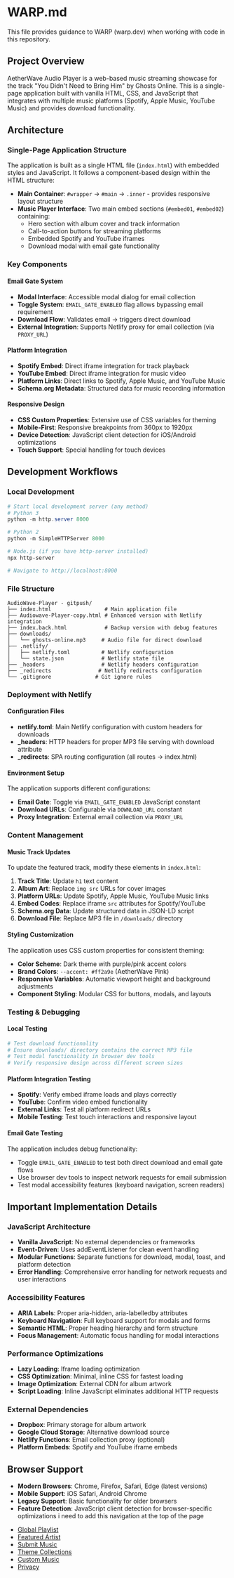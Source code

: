# WARP.md

This file provides guidance to WARP (warp.dev) when working with code in this repository.

## Project Overview

AetherWave Audio Player is a web-based music streaming showcase for the track "You Didn't Need to Bring Him" by Ghosts Online. This is a single-page application built with vanilla HTML, CSS, and JavaScript that integrates with multiple music platforms (Spotify, Apple Music, YouTube Music) and provides download functionality.

## Architecture

### Single-Page Application Structure
The application is built as a single HTML file (`index.html`) with embedded styles and JavaScript. It follows a component-based design within the HTML structure:

- **Main Container**: `#wrapper` → `#main` → `.inner` - provides responsive layout structure
- **Music Player Interface**: Two main embed sections (`#embed01`, `#embed02`) containing:
  - Hero section with album cover and track information
  - Call-to-action buttons for streaming platforms
  - Embedded Spotify and YouTube iframes
  - Download modal with email gate functionality

### Key Components

#### Email Gate System
- **Modal Interface**: Accessible modal dialog for email collection
- **Toggle System**: `EMAIL_GATE_ENABLED` flag allows bypassing email requirement
- **Download Flow**: Validates email → triggers direct download
- **External Integration**: Supports Netlify proxy for email collection (via `PROXY_URL`)

#### Platform Integration
- **Spotify Embed**: Direct iframe integration for track playback
- **YouTube Embed**: Direct iframe integration for music video
- **Platform Links**: Direct links to Spotify, Apple Music, and YouTube Music
- **Schema.org Metadata**: Structured data for music recording information

#### Responsive Design
- **CSS Custom Properties**: Extensive use of CSS variables for theming
- **Mobile-First**: Responsive breakpoints from 360px to 1920px
- **Device Detection**: JavaScript client detection for iOS/Android optimizations
- **Touch Support**: Special handling for touch devices

## Development Workflows

### Local Development
```powershell
# Start local development server (any method)
# Python 3
python -m http.server 8000

# Python 2
python -m SimpleHTTPServer 8000

# Node.js (if you have http-server installed)
npx http-server

# Navigate to http://localhost:8000
```

### File Structure
```
AudioWave-Player - gitpush/
├── index.html                 # Main application file
├── Audiowave-Player-copy.html # Enhanced version with Netlify integration
├── index.back.html            # Backup version with debug features
├── downloads/
│   └── ghosts-online.mp3     # Audio file for direct download
├── .netlify/
│   ├── netlify.toml          # Netlify configuration
│   └── state.json            # Netlify state file
├── _headers                  # Netlify headers configuration
├── _redirects               # Netlify redirects configuration
└── .gitignore              # Git ignore rules
```

### Deployment with Netlify

#### Configuration Files
- **netlify.toml**: Main Netlify configuration with custom headers for downloads
- **_headers**: HTTP headers for proper MP3 file serving with download attribute
- **_redirects**: SPA routing configuration (all routes → index.html)

#### Environment Setup
The application supports different configurations:
- **Email Gate**: Toggle via `EMAIL_GATE_ENABLED` JavaScript constant
- **Download URLs**: Configurable via `DOWNLOAD_URL` constant
- **Proxy Integration**: External email collection via `PROXY_URL`

### Content Management

#### Music Track Updates
To update the featured track, modify these elements in `index.html`:
1. **Track Title**: Update `h1` text content
2. **Album Art**: Replace `img src` URLs for cover images
3. **Platform URLs**: Update Spotify, Apple Music, YouTube Music links
4. **Embed Codes**: Replace iframe `src` attributes for Spotify/YouTube
5. **Schema.org Data**: Update structured data in JSON-LD script
6. **Download File**: Replace MP3 file in `/downloads/` directory

#### Styling Customization
The application uses CSS custom properties for consistent theming:
- **Color Scheme**: Dark theme with purple/pink accent colors
- **Brand Colors**: `--accent: #ff2a9e` (AetherWave Pink)
- **Responsive Variables**: Automatic viewport height and background adjustments
- **Component Styling**: Modular CSS for buttons, modals, and layouts

### Testing & Debugging

#### Local Testing
```powershell
# Test download functionality
# Ensure downloads/ directory contains the correct MP3 file
# Test modal functionality in browser dev tools
# Verify responsive design across different screen sizes
```

#### Platform Integration Testing
- **Spotify**: Verify embed iframe loads and plays correctly
- **YouTube**: Confirm video embed functionality
- **External Links**: Test all platform redirect URLs
- **Mobile Testing**: Test touch interactions and responsive layout

#### Email Gate Testing
The application includes debug functionality:
- Toggle `EMAIL_GATE_ENABLED` to test both direct download and email gate flows
- Use browser dev tools to inspect network requests for email submission
- Test modal accessibility features (keyboard navigation, screen readers)

## Important Implementation Details

### JavaScript Architecture
- **Vanilla JavaScript**: No external dependencies or frameworks
- **Event-Driven**: Uses addEventListener for clean event handling
- **Modular Functions**: Separate functions for download, modal, toast, and platform detection
- **Error Handling**: Comprehensive error handling for network requests and user interactions

### Accessibility Features
- **ARIA Labels**: Proper aria-hidden, aria-labelledby attributes
- **Keyboard Navigation**: Full keyboard support for modals and forms
- **Semantic HTML**: Proper heading hierarchy and form structure
- **Focus Management**: Automatic focus handling for modal interactions

### Performance Optimizations
- **Lazy Loading**: Iframe loading optimization
- **CSS Optimization**: Minimal, inline CSS for fastest loading
- **Image Optimization**: External CDN for album artwork
- **Script Loading**: Inline JavaScript eliminates additional HTTP requests

### External Dependencies
- **Dropbox**: Primary storage for album artwork
- **Google Cloud Storage**: Alternative download source
- **Netlify Functions**: Email collection proxy (optional)
- **Platform Embeds**: Spotify and YouTube iframe embeds

## Browser Support
- **Modern Browsers**: Chrome, Firefox, Safari, Edge (latest versions)
- **Mobile Support**: iOS Safari, Android Chrome
- **Legacy Support**: Basic functionality for older browsers
- **Feature Detection**: JavaScript client detection for browser-specific optimizations
i need to add this navigation at the top of the page 
<nav class="aether-nav">
  <ul>
    <li><a href="https://player.aetherwavestudio.com/" target="_blank">Global Playlist</a></li>
    <li><a class="active" href="#">Featured Artist</a></li>
    <li><a href="https://docs.google.com/forms/d/e/1FAIpQLSfHYRDb7iRmNFIneGJNsEhQ1wpi5QQYbXKy9mwFUMP4htvOoQ/viewform?usp=header" target="_blank">Submit Music</a></li>
    <li><a href="https://theme-packs.aetherwavestudio.com/" target="_blank">Theme Collections</a></li>
    <li><a href="https://aetherwavestudio.com/" target="_blank">Custom Music</a></li>
    <li><a href="https://privacy.aetherwavestudio.com/" target="_blank">Privacy</a></li>
  </ul>
</nav>

